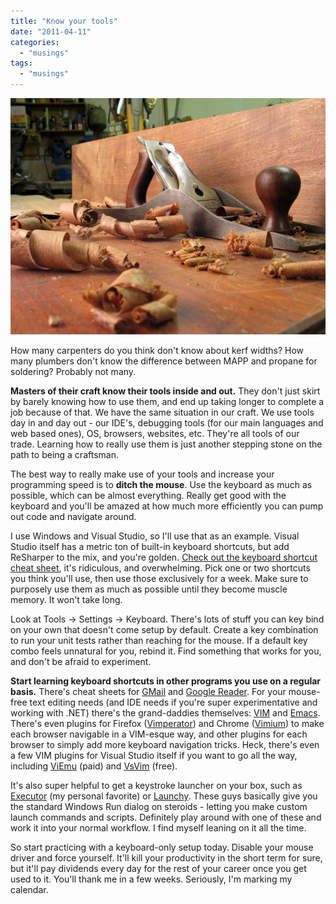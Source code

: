 ```yaml
---
title: "Know your tools"
date: "2011-04-11"
categories: 
  - "musings"
tags: 
  - "musings"
---
```


![Tools](images/hobbywoodworkingbig2.jpg "Tools")

How many carpenters do you think don't know about kerf widths? How many plumbers don't know the difference between MAPP and propane for soldering? Probably not many.

**Masters of their craft know their tools inside and out.** They don't just skirt by barely knowing how to use them, and end up taking longer to complete a job because of that. We have the same situation in our craft. We use tools day in and day out - our IDE's, debugging tools (for our main languages and web based ones), OS, browsers, websites, etc. They're all tools of our trade. Learning how to really use them is just another stepping stone on the path to being a craftsman.

The best way to really make use of your tools and increase your programming speed is to **ditch the mouse**. Use the keyboard as much as possible, which can be almost everything. Really get good with the keyboard and you'll be amazed at how much more efficiently you can pump out code and navigate around.

I use Windows and Visual Studio, so I'll use that as an example. Visual Studio itself has a metric ton of built-in keyboard shortcuts, but add ReSharper to the mix, and you're golden. [Check out the keyboard shortcut cheat sheet](http://www.jetbrains.com/resharper/docs/ReSharper50DefaultKeymap_VS_scheme.pdf), it's ridiculous, and overwhelming. Pick one or two shortcuts you think you'll use, then use those exclusively for a week. Make sure to purposely use them as much as possible until they become muscle memory. It won't take long.

Look at Tools -> Settings -> Keyboard. There's lots of stuff you can key bind on your own that doesn't come setup by default. Create a key combination to run your unit tests rather than reaching for the mouse. If a default key combo feels unnatural for you, rebind it. Find something that works for you, and don't be afraid to experiment.

**Start learning keyboard shortcuts in other programs you use on a regular basis.** There's cheat sheets for [GMail](http://r.evhead.com/hodgepodge/gmail-shortcuts.html) and [Google Reader](http://thomaskorte.com/archive/printable-cheat-sheet-for-google-reader/). For your mouse-free text editing needs (and IDE needs if you're super experimentative and working with .NET) there's the grand-daddies themselves: [VIM](http://www.vim.org/) and [Emacs](http://www.gnu.org/software/emacs/). There's even plugins for Firefox ([Vimperator](http://vimperator.org/vimperator)) and Chrome ([Vimium](http://vimium.github.com/)) to make each browser navigable in a VIM-esque way, and other plugins for each browser to simply add more keyboard navigation tricks. Heck, there's even a few VIM plugins for Visual Studio itself if you want to go all the way, including [ViEmu](http://www.viemu.com/) (paid) and [VsVim](https://github.com/jaredpar/VsVim) (free).

It's also super helpful to get a keystroke launcher on your box, such as [Executor](http://executor.dk/) (my personal favorite) or [Launchy](http://www.launchy.net/). These guys basically give you the standard Windows Run dialog on steroids - letting you make custom launch commands and scripts. Definitely play around with one of these and work it into your normal workflow. I find myself leaning on it all the time.

So start practicing with a keyboard-only setup today. Disable your mouse driver and force yourself. It'll kill your productivity in the short term for sure, but it'll pay dividends every day for the rest of your career once you get used to it. You'll thank me in a few weeks. Seriously, I'm marking my calendar.
